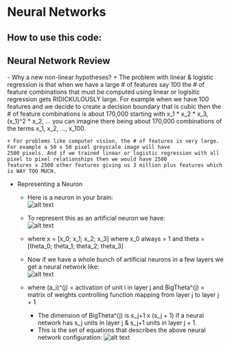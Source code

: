 Neural Networks
===============

<h2>How to use this code:</h2>

<h2>Neural Network Review</h2>
  - Why a new non-linear hypotheses?
    + The problem with linear & logistic regression is that when we have a large # of features say 100 the # of feature combinations that must be computed using linear or logisitic regression gets RIDICKULOUSLY large. For example when we have 100 features and we decide to create a decision boundary that is cubic then
    the # of feature combinations is about 170,000 starting with x_1 * x_2 * x_3, (x_1)^2 * x_2, ... you can imagine there being
    about 170,000 combinations of the terms x_1, x_2, ..., x_100.

    + For problems like computer vision, the # of features is very large. For example a 50 x 50 pixel greyscale image will have 
    2500 pixels. And if we trained linear or logistic regression with all pixel to pixel relationships then we would have 2500
    features x 2500 other features giving us 3 million plus features which is WAY TOO MUCH.

  - Representing a Neuron
    + Here is a neuron in your brain:  
    ![alt text](https://raw.github.com/quinnliu/MachineLearning/master/imagesForExplanation/LabeledNeuron.jpg)

    + To represent this as an artificial neuron we have:  
    ![alt text](https://raw.github.com/quinnliu/MachineLearning/master/imagesForExplanation/ArtificialNeuronModel.jpg)

    + where x = [x_0; x_1; x_2; x_3] where x_0 always = 1 and theta = [theta_0; theta_1; theta_2; theta_3]

    + Now if we have a whole bunch of artificial neurons in a few layers we get a neural network like:  
    ![alt text](https://raw.github.com/quinnliu/MachineLearning/master/imagesForExplanation/NeuralNetwork.jpg)

    + where (a_i)^(j) = activation of unit i in layer j and BigTheta^(j) = matrix of weights controlling function mapping from layer j to layer j + 1
      - The dimension of BigTheta^(j) is s_j+1 x (s_j + 1) if a neural network has s_j units in layer j & s_j+1 units in layer j + 1.
      - This is the set of equations that describes the above neural network configuration:
      ![alt text](https://raw.github.com/quinnliu/MachineLearning/master/imagesForExplanation/NeuralNetworkExample.jpg)


